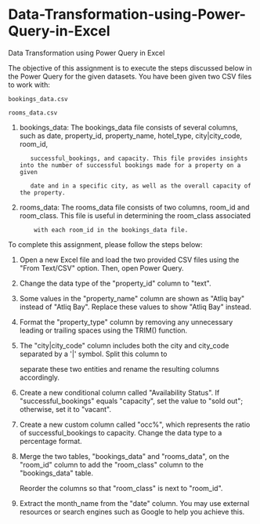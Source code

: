# Data-Transformation-using-Power-Query-in-Excel
Data Transformation using Power Query in Excel

The objective of this assignment is to execute the steps discussed below in the Power Query for the given datasets. You have been given two CSV files to work with:

	bookings_data.csv

	rooms_data.csv

1. bookings_data: The bookings_data file consists of several columns, such as date, property_id, property_name, hotel_type, city|city_code, room_id, 

		  successful_bookings, and capacity. This file provides insights into the number of successful bookings made for a property on a given 

		  date and in a specific city, as well as the overall capacity of the property.

2. rooms_data: The rooms_data file consists of two columns, room_id and room_class. This file is useful in determining the room_class associated 

	       with each room_id in the bookings_data file.

To complete this assignment, please follow the steps below:

1. Open a new Excel file and load the two provided CSV files using the "From Text/CSV" option. Then, open Power Query.

2. Change the data type of the "property_id" column to "text".

3. Some values in the "property_name" column are shown as "Atliq bay" instead of "Atliq Bay". Replace these values to show "Atliq Bay" instead.

4. Format the "property_type" column by removing any unnecessary leading or trailing spaces using the TRIM() function.

5. The "city|city_code" column includes both the city and city_code separated by a '|' symbol. Split this column to 

   separate these two entities and rename the resulting columns accordingly.

6. Create a new conditional column called "Availability Status". If "successful_bookings" equals "capacity", set the value to "sold out"; otherwise, set it to "vacant".

7. Create a new custom column called "occ%", which represents the ratio of successful_bookings to capacity. Change the data type to a percentage format.

8. Merge the two tables, "bookings_data" and "rooms_data", on the "room_id" column to add the "room_class" column to the "bookings_data" table.

   Reorder the columns so that "room_class" is next to "room_id".

9. Extract the month_name from the "date" column. You may use external resources or search engines such as Google to help you achieve this.
